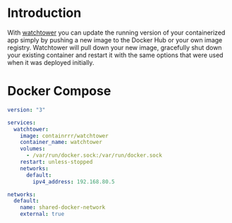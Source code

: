 # Introduction

With [watchtower](https://containrrr.dev/watchtower/) you can update the running version of your containerized app
simply by pushing a new image to the Docker Hub or your own image registry. Watchtower will pull down your new image,
gracefully shut down your existing container and restart it with the same options that were used when it was deployed
initially.

# Docker Compose

``` yaml
version: "3"

services:
  watchtower:
    image: containrrr/watchtower
    container_name: watchtower
    volumes:
      - /var/run/docker.sock:/var/run/docker.sock
    restart: unless-stopped
    networks:
      default:
        ipv4_address: 192.168.80.5

networks:
  default:
    name: shared-docker-network
    external: true
```

